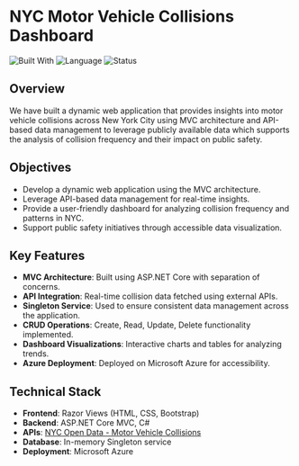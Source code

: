 # NYC Motor Vehicle Collisions Dashboard

![Built With](https://img.shields.io/badge/Built%20With-C%23%20%7C%20ASP.NET%20MVC-blue)
![Language](https://img.shields.io/badge/Language-C%23-orange)
![Status](https://img.shields.io/badge/Status-Completed-brightgreen)

## Overview
We have built a dynamic web application that provides insights into motor vehicle collisions across New York City using MVC architecture and API-based data management to leverage publicly available data which supports the analysis of collision frequency and their impact on public safety.​

## Objectives
- Develop a dynamic web application using the MVC architecture.
- Leverage API-based data management for real-time insights.
- Provide a user-friendly dashboard for analyzing collision frequency and patterns in NYC.
- Support public safety initiatives through accessible data visualization.

## Key Features
- **MVC Architecture**: Built using ASP.NET Core with separation of concerns.
- **API Integration**: Real-time collision data fetched using external APIs.
- **Singleton Service**: Used to ensure consistent data management across the application.
- **CRUD Operations**: Create, Read, Update, Delete functionality implemented.
- **Dashboard Visualizations**: Interactive charts and tables for analyzing trends.
- **Azure Deployment**: Deployed on Microsoft Azure for accessibility.

## Technical Stack
- **Frontend**: Razor Views (HTML, CSS, Bootstrap)
- **Backend**: ASP.NET Core MVC, C#
- **APIs**: [NYC Open Data - Motor Vehicle Collisions](https://data.cityofnewyork.us/Public-Safety/Motor-Vehicle-Collisions-Crashes/h9gi-nx95) 
- **Database**: In-memory Singleton service
- **Deployment**: Microsoft Azure
